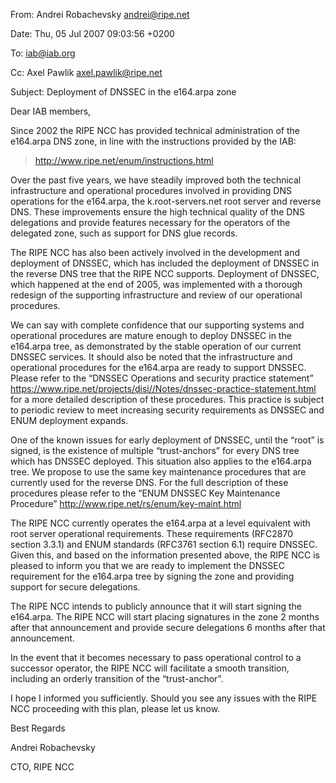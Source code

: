 
From: Andrei Robachevsky <andrei@ripe.net>  

Date: Thu, 05 Jul 2007 09:03:56 +0200  

To: iab@iab.org  

Cc: Axel Pawlik <axel.pawlik@ripe.net>  

Subject: Deployment of DNSSEC in the e164.arpa zone


Dear IAB members,


Since 2002 the RIPE NCC has provided technical administration of the e164.arpa DNS zone, in line with the instructions provided by the IAB:



> <http://www.ripe.net/enum/instructions.html>
> 
> 


Over the past five years, we have steadily improved both the technical infrastructure and operational procedures involved in providing DNS operations for the e164.arpa, the k.root-servers.net root server and reverse DNS. These improvements ensure the high technical quality of the DNS delegations and provide features necessary for the operators of the delegated zone, such as support for DNS glue records.


The RIPE NCC has also been actively involved in the development and deployment of DNSSEC, which has included the deployment of DNSSEC in the reverse DNS tree that the RIPE NCC supports. Deployment of DNSSEC, which happened at the end of 2005, was implemented with a thorough redesign of the supporting infrastructure and review of our operational procedures.


We can say with complete confidence that our supporting systems and operational procedures are mature enough to deploy DNSSEC in the e164.arpa tree, as demonstrated by the stable operation of our current DNSSEC services. It should also be noted that the infrastructure and operational procedures for the e164.arpa are ready to support DNSSEC. Please refer to the “DNSSEC Operations and security practice statement” https://www.ripe.net/projects/disi//Notes/dnssec-practice-statement.html for a more detailed description of these procedures. This practice is subject to periodic review to meet increasing security requirements as DNSSEC and ENUM deployment expands.


One of the known issues for early deployment of DNSSEC, until the “root” is signed, is the existence of multiple “trust-anchors” for every DNS tree which has DNSSEC deployed. This situation also applies to the e164.arpa tree. We propose to use the same key maintenance procedures that are currently used for the reverse DNS. For the full description of these procedures please refer to the “ENUM DNSSEC Key Maintenance Procedure” <http://www.ripe.net/rs/enum/key-maint.html>


The RIPE NCC currently operates the e164.arpa at a level equivalent with root server operational requirements. These requirements (RFC2870 section 3.3.1) and ENUM standards (RFC3761 section 6.1) require DNSSEC. Given this, and based on the information presented above, the RIPE NCC is pleased to inform you that we are ready to implement the DNSSEC requirement for the e164.arpa tree by signing the zone and providing support for secure delegations.


The RIPE NCC intends to publicly announce that it will start signing the e164.arpa. The RIPE NCC will start placing signatures in the zone 2 months after that announcement and provide secure delegations 6 months after that announcement.


In the event that it becomes necessary to pass operational control to a successor operator, the RIPE NCC will facilitate a smooth transition, including an orderly transition of the “trust-anchor”.


I hope I informed you sufficiently. Should you see any issues with the RIPE NCC proceeding with this plan, please let us know.


Best Regards


Andrei Robachevsky  

CTO, RIPE NCC


